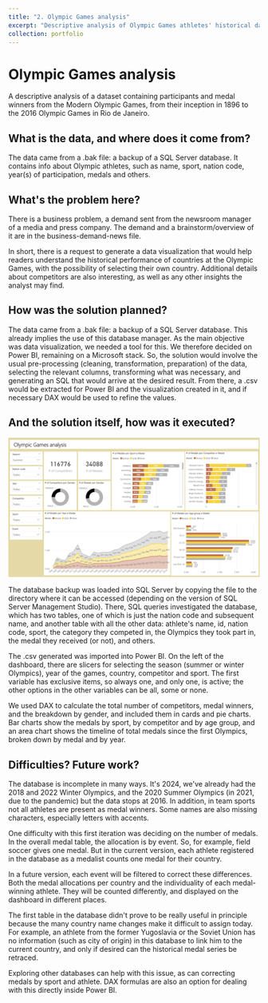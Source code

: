 ```yaml
---
title: "2. Olympic Games analysis"
excerpt: "Descriptive analysis of Olympic Games athletes' historical data <br/><img src='/images/dashboard_olympic.png'>"
collection: portfolio
---
```


# Olympic Games analysis

A descriptive analysis of a dataset containing participants and medal winners from the Modern Olympic Games, from their inception in 1896 to the 2016 Olympic Games in Rio de Janeiro.

## What is the data, and where does it come from?

The data came from a .bak file: a backup of a SQL Server database. It contains info about Olympic athletes, such as name, sport, nation code, year(s) of participation, medals and others.

## What's the problem here?

There is a business problem, a demand sent from the newsroom manager of a media and press company. The demand and a brainstorm/overview of it are in the business-demand-news file.

In short, there is a request to generate a data visualization that would help readers understand the historical performance of countries at the Olympic Games, with the possibility of selecting their own country. Additional details about competitors are also interesting, as well as any other insights the analyst may find.

## How was the solution planned?

The data came from a .bak file: a backup of a SQL Server database. This already implies the use of this database manager. As the main objective was data visualization, we needed a tool for this. We therefore decided on Power BI, remaining on a Microsoft stack. So, the solution would involve the usual pre-processing (cleaning, transformation, preparation) of the data, selecting the relevant columns, transforming what was necessary, and generating an SQL that would arrive at the desired result. From there, a .csv would be extracted for Power BI and the visualization created in it, and if necessary DAX would be used to refine the values.

## And the solution itself, how was it executed?

<img src='/images/dashboard_olympic.png'>

The database backup was loaded into SQL Server by copying the file to the directory where it can be accessed (depending on the version of SQL Server Management Studio). There, SQL queries investigated the database, which has two tables, one of which is just the nation code and subsequent name, and another table with all the other data: athlete's name, id, nation code, sport, the category they competed in, the Olympics they took part in, the medal they received (or not), and others.

The .csv generated was imported into Power BI. On the left of the dashboard, there are slicers for selecting the season (summer or winter Olympics), year of the games, country, competitor and sport. The first variable has exclusive items, so always one, and only one, is active; the other options in the other variables can be all, some or none.

We used DAX to calculate the total number of competitors, medal winners, and the breakdown by gender, and included them in cards and pie charts. Bar charts show the medals by sport, by competitor and by age group, and an area chart shows the timeline of total medals since the first Olympics, broken down by medal and by year.

## Difficulties? Future work?

The database is incomplete in many ways. It's 2024, we've already had the 2018 and 2022 Winter Olympics, and the 2020 Summer Olympics (in 2021, due to the pandemic) but the data stops at 2016. In addition, in team sports not all athletes are present as medal winners. Some names are also missing characters, especially letters with accents.

One difficulty with this first iteration was deciding on the number of medals. In the overall medal table, the allocation is by event. So, for example, field soccer gives one medal. But in the current version, each athlete registered in the database as a medalist counts one medal for their country.

In a future version, each event will be filtered to correct these differences. Both the medal allocations per country and the individuality of each medal-winning athlete. They will be counted differently, and displayed on the dashboard in different places.

The first table in the database didn't prove to be really useful in principle because the many country name changes make it difficult to assign today. For example, an athlete from the former Yugoslavia or the Soviet Union has no information (such as city of origin) in this database to link him to the current country, and only if desired can the historical medal series be retraced.

Exploring other databases can help with this issue, as can correcting medals by sport and athlete. DAX formulas are also an option for dealing with this directly inside Power BI.